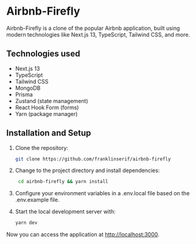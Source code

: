 # Airbnb-Firefly

Airbnb-Firefly is a clone of the popular Airbnb application, built using modern technologies like Next.js 13, TypeScript, Tailwind CSS, and more.

## Technologies used

- Next.js 13
- TypeScript
- Tailwind CSS
- MongoDB
- Prisma
- Zustand (state management)
- React Hook Form (forms)
- Yarn (package manager)

## Installation and Setup

1. Clone the repository:

   ```bash
   git clone https://github.com/franklinserif/airbnb-firefly
   ```

2. Change to the project directory and install dependencies:

   ```bash
    cd airbnb-firefly && yarn install
   ```

3. Configure your environment variables in a .env.local file based on the .env.example file.

4. Start the local development server with:

   ```bash
   yarn dev
   ```

Now you can access the application at <http://localhost:3000>.

